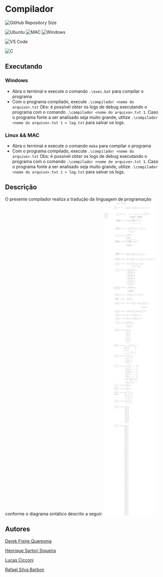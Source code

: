 # Compilador

![GitHub Repository Size](https://img.shields.io/github/repo-size/RafaelBarbon/Compilador?label=Repository%20Size&style=for-the-badge)

![Ubuntu](https://img.shields.io/badge/Ubuntu-E95420?style=for-the-badge&logo=ubuntu&logoColor=white)
![MAC](https://img.shields.io/badge/MAC-000000?style=for-the-badge&logo=macos&logoColor=white)
![Windows](https://img.shields.io/badge/Windows-0078D6?style=for-the-badge&logo=windows&logoColor=white)

![VS Code](https://img.shields.io/badge/Visual_Studio_Code-0078D4?style=for-the-badge&logo=visual%20studio%20code&logoColor=white)

![C](https://img.shields.io/badge/C-00599C?style=for-the-badge&logo=c&logoColor=white)

## Executando
### Windows
* Abra o terminal e execute o comando `.\exec.bat` para compilar o programa
* Com o programa compilado, execute `.\compilador <nome do arquivo>.txt`
Obs: é possível obter os logs de debug executando o programa com o comando `.\compilador <nome do arquivo>.txt 1`. Caso o programa fonte a ser analisado seja muito grande, utilize `.\compilador <nome do arquivo>.txt 1 > log.txt` para salvar os logs.

### Linux && MAC
* Abra o terminal e execute o comando `make` para compilar o programa
* Com o programa compilado, execute `.\compilador <nome do arquivo>.txt`
Obs: é possível obter os logs de debug executando o programa com o comando `.\compilador <nome do arquivo>.txt 1`. Caso o programa fonte a ser analisado seja muito grande, utilize `.\compilador <nome do arquivo>.txt 1 > log.txt` para salvar os logs.

## Descrição
O presente compilador realiza a tradução da linguagem de programação conforme o diagrama sintático descrito a seguir:
![Diagrama sintático](diagrama%20sintatico.png)

## Autores
[Derek Freire Quaresma](https://github.com/derekfq)

[Henrique Sartori Siqueira](https://github.com/h-ssiqueira)

[Lucas Cicconi](https://github.com/LucasCicconi)

[Rafael Silva Barbon](https://github.com/RafaelBarbon)